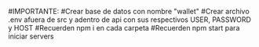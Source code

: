 #IMPORTANTE:
#Crear base de datos con nombre "wallet"
#Crear archivo .env afuera de src y adentro de api con sus respectivos USER, PASSWORD y HOST
#Recuerden npm i en cada carpeta
#Recuerden npm start para iniciar servers